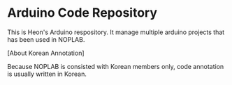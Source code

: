 # Arduino Code Repository

This is Heon's Arduino respository.
It manage multiple arduino projects that has been used in NOPLAB.

[About Korean Annotation]

Because NOPLAB is consisted with Korean members only, code annotation is usually written in Korean.

